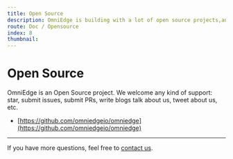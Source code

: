 ```yaml
---
title: Open Source
description: OmniEdge is building with a lot of open source projects,and open source as well.
route: Doc / Opensource 
index: 8
thumbnail: 
---
```

# Open Source

OmniEdge is an Open Source project. We welcome any kind of support: star, submit issues, submit PRs, write blogs talk about us, tweet about us, etc.

+ [https://github.com/omniedgeio/omniedge](https://github.com/omniedgeio/omniedge)

-----

If you have more questions, feel free to [contact us](mailto:support@omniedge.io).
